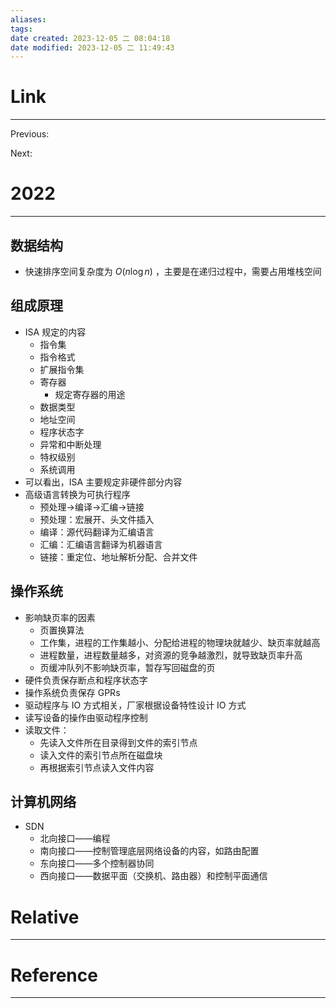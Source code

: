 ```yaml
---
aliases: 
tags: 
date created: 2023-12-05 二 08:04:18
date modified: 2023-12-05 二 11:49:43
---
```


# Link

---
Previous:

Next:

# 2022

---

## 数据结构

- 快速排序空间复杂度为 $O(n\log{n})$ ，主要是在递归过程中，需要占用堆栈空间

## 组成原理

- ISA 规定的内容
  - 指令集
  - 指令格式
  - 扩展指令集
  - 寄存器
    - 规定寄存器的用途
  - 数据类型
  - 地址空间
  - 程序状态字
  - 异常和中断处理
  - 特权级别
  - 系统调用
- 可以看出，ISA 主要规定非硬件部分内容
- 高级语言转换为可执行程序
  - 预处理->编译->汇编->链接
  - 预处理：宏展开、头文件插入
  - 编译：源代码翻译为汇编语言
  - 汇编：汇编语言翻译为机器语言
  - 链接：重定位、地址解析分配、合并文件

## 操作系统

- 影响缺页率的因素
  - 页置换算法
  - 工作集，进程的工作集越小、分配给进程的物理块就越少、缺页率就越高
  - 进程数量，进程数量越多，对资源的竞争越激烈，就导致缺页率升高
  - 页缓冲队列不影响缺页率，暂存写回磁盘的页
- 硬件负责保存断点和程序状态字
- 操作系统负责保存 GPRs
- 驱动程序与 IO 方式相关，厂家根据设备特性设计 IO 方式
- 读写设备的操作由驱动程序控制
- 读取文件：
  - 先读入文件所在目录得到文件的索引节点
  - 读入文件的索引节点所在磁盘块
  - 再根据索引节点读入文件内容

## 计算机网络

- SDN
  - 北向接口——编程
  - 南向接口——控制管理底层网络设备的内容，如路由配置
  - 东向接口——多个控制器协同
  - 西向接口——数据平面（交换机、路由器）和控制平面通信

# Relative

---

# Reference

---
